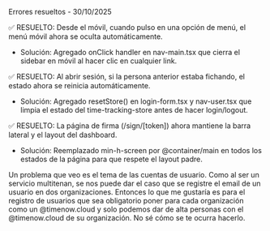 Errores resueltos - 30/10/2025

✅ RESUELTO: Desde el móvil, cuando pulso en una opción de menú, el menú móvil ahora se oculta automáticamente.

- Solución: Agregado onClick handler en nav-main.tsx que cierra el sidebar en móvil al hacer clic en cualquier link.

✅ RESUELTO: Al abrir sesión, si la persona anterior estaba fichando, el estado ahora se reinicia automáticamente.

- Solución: Agregado resetStore() en login-form.tsx y nav-user.tsx que limpia el estado del time-tracking-store antes de hacer login/logout.

✅ RESUELTO: La página de firma (/sign/[token]) ahora mantiene la barra lateral y el layout del dashboard.

- Solución: Reemplazado min-h-screen por @container/main en todos los estados de la página para que respete el layout padre.

Un problema que veo es el tema de las cuentas de usuario. Como al ser un servicio multitenan,
se nos puede dar el caso que se registre el email de un usuario en dos organizaciones.
Entonces lo que me gustaría es para el registro de usuarios que sea obligatorio poner para
cada organización como un @timenow.cloud y solo podemos dar de alta personas con el @timenow.cloud
de su organización. No sé cómo se te ocurra hacerlo.
